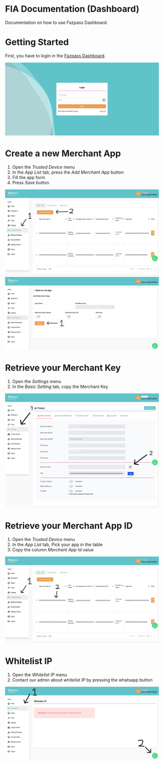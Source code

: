 # FIA Documentation (Dashboard)

Documentation on how to use Fazpass Dashboard.

# Getting Started

First, you have to login in the [Fazpass Dashboard](https://dashboard.fazpass.com/login).

![Fazpass Dashboard](images/dashboard-login.png)

# Create a new Merchant App

1. Open the *Trusted Device* menu
2. In the *App List* tab, press the *Add Merchant App* button
3. Fill the app form
4. Press *Save* button

![Fazpass Dashboard Create Merchant App 1](images/dashboard-create-app-1.png)
![Fazpass Dashboard Create Merchant App 2](images/dashboard-create-app-2.png)

# Retrieve your Merchant Key

1. Open the *Settings* menu
2. In the *Basic Setting* tab, copy the Merchant Key

![Fazpass Dashboard Merchant Key](images/dashboard-merchant-key.PNG)

# Retrieve your Merchant App ID

1. Open the *Trusted Device* menu
2. In the *App List* tab, Pick your app in the table
3. Copy the column *Merchant App Id* value

![Fazpass Dashboard Merchant App ID](images/dashboard-app-id.png)

# Whitelist IP

1. Open the *Whitelist IP* menu
2. Contact our admin about whitelist IP by pressing the whatsapp button

![Fazpass Dashboard Whitelist IP](images/dashboard-whitelist-ip.png)
